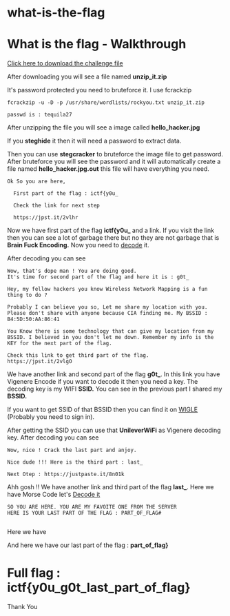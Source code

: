 # what-is-the-flag
# What is the flag - Walkthrough


[Click here to download the challenge file](https://mega.nz/file/XkpxDSBZ#eeO-8PcAKyT4kSrCubYtIqkpiPzGsteK8DODyd8nC6Y)

After downloading you will see a file named **unzip_it.zip**

It's password protected you need to bruteforce it. I use fcrackzip

```
fcrackzip -u -D -p /usr/share/wordlists/rockyou.txt unzip_it.zip

passwd is : tequila27

```

After unzipping the file you will see a image called **hello_hacker.jpg**

If you **steghide** it then it will need a password to extract data.

Then you can use **stegcracker** to bruteforce the image file to get password. After bruteforce you will see the password and it will automatically create a file named **hello_hacker.jpg.out** this file will have everything you need.

```
Ok So you are here,

  First part of the flag : ictf{y0u_

  Check the link for next step

  https://jpst.it/2vlhr

```

Now we have first part of the flag **ictf{y0u_** and a link. If you visit the link then you can see a lot of garbage there but no they are not garbage that is **Brain Fuck Encoding.** Now you need to [decode](https://www.splitbrain.org/_static/ook/) it.

After decoding you can see

```
Wow, that's dope man ! You are doing good.
It's time for second part of the flag and here it is : g0t_ 

Hey, my fellow hackers you know Wireless Network Mapping is a fun thing to do ? 

Probably I can believe you so, Let me share my location with you. Please don't share with anyone because CIA finding me. My BSSID : B4:5D:50:AA:86:41

You Know there is some technology that can give my location from my BSSID. I believed in you don't let me down. Remember my info is the KEY for the next part of the flag.

Check this link to get third part of the flag.
https://jpst.it/2vlgO

```

We have another link and second part of the flag **g0t_**. In this link you have Vigenere Encode if you want to decode it then you need a key. The decoding key is my WIFI **SSID.** You can see in the previous part I shared my **BSSID.**

If you want to get SSID of that BSSID then you can find it on [WIGLE](https://wigle.net/) (Probably you need to sign in).

After getting the SSID you can use that **UnileverWiFi** as  Vigenere decoding key. After decoding you can see

```
Wow, nice ! Crack the last part and anjoy.

Nice dude !!! Here is the third part : last_

Next Otep : https://justpaste.it/8n01k

```


Ahh gosh !! We have another link and third part of the flag **last_**. Here we have Morse Code let's [Decode it](https://morsedecoder.com/)

```
SO YOU ARE HERE. YOU ARE MY FAVOITE ONE FROM THE SERVER
HERE IS YOUR LAST PART OF THE FLAG : PART_OF_FLAG#


```

Here we have

And here we have our last part of the flag : **part_of_flag}**

# Full flag : ictf{y0u_g0t_last_part_of_flag}

Thank You
